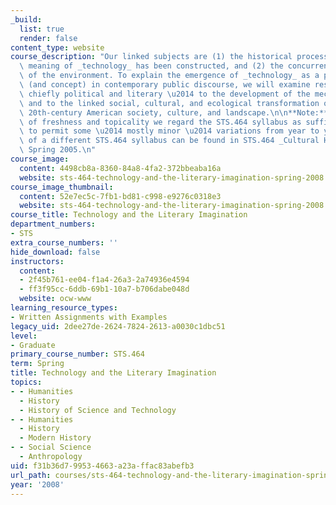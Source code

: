 ```yaml
---
_build:
  list: true
  render: false
content_type: website
course_description: "Our linked subjects are (1) the historical process by which the\
  \ meaning of _technology_ has been constructed, and (2) the concurrent transformation\
  \ of the environment. To explain the emergence of _technology_ as a pivotal word\
  \ (and concept) in contemporary public discourse, we will examine responses \u2014\
  \ chiefly political and literary \u2014 to the development of the mechanic arts,\
  \ and to the linked social, cultural, and ecological transformation of 19th- and\
  \ 20th-century American society, culture, and landscape.\n\n**Note:** In the interests\
  \ of freshness and topicality we regard the STS.464 syllabus as sufficiently flexible\
  \ to permit some \u2014 mostly minor \u2014 variations from year to year. One example\
  \ of a different STS.464 syllabus can be found in STS.464 _Cultural History of Technology_,\
  \ Spring 2005.\n"
course_image:
  content: 4498cb8a-8360-84a8-4fa2-372bbeaba16a
  website: sts-464-technology-and-the-literary-imagination-spring-2008
course_image_thumbnail:
  content: 52e7ec5c-7fb1-bd81-c998-e9276c0318e3
  website: sts-464-technology-and-the-literary-imagination-spring-2008
course_title: Technology and the Literary Imagination
department_numbers:
- STS
extra_course_numbers: ''
hide_download: false
instructors:
  content:
  - 2f45b761-ee04-f1a4-26a3-2a74936e4594
  - ff3f95cc-6ddb-69b1-10a7-b706dabe048d
  website: ocw-www
learning_resource_types:
- Written Assignments with Examples
legacy_uid: 2dee27de-2624-7824-2613-a0030c1dbc51
level:
- Graduate
primary_course_number: STS.464
term: Spring
title: Technology and the Literary Imagination
topics:
- - Humanities
  - History
  - History of Science and Technology
- - Humanities
  - History
  - Modern History
- - Social Science
  - Anthropology
uid: f31b36d7-9953-4663-a23a-ffac83abefb3
url_path: courses/sts-464-technology-and-the-literary-imagination-spring-2008
year: '2008'
---
```

